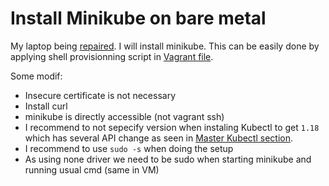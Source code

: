 # Install Minikube on bare metal

My laptop being [repaired](https://github.com/scoulomb/misc-notes/blob/master/repair-laptop-ssd/repair-laptop.md).
I will install minikube.
This can be easily done by applying shell provisionning script in [Vagrant file](./Vagrantfile).

Some modif:
- Insecure certificate is not necessary
- Install curl
- minikube is directly accessible (not vagrant ssh)
- I recommend to not sepecify version when instaling Kubectl to get `1.18` which has several API change as seen in [Master Kubectl section](../../Master-Kubectl/0-kubectl-run-explained.md).
- I recommend to use `sudo -s` when doing the setup 
- As using none driver we need to be sudo when starting minikube and running usual cmd (same in VM)
